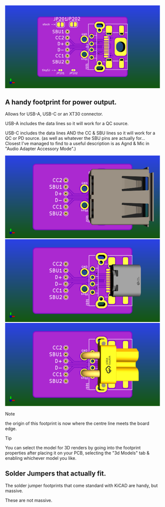 ![Empty footprint](tests.png)

## A handy footprint for power output.

Allows for USB-A, USB-C or an XT30 connector.

USB-A includes the data lines so it will work for a QC source.

USB-C includes the data lines AND the CC & SBU lines so it will work for a QC or PD source. (as well as whatever the SBU pins are actually for... Closest I've managed to find to a useful description is as Agnd & Mic in "Audio Adapter Accessory Mode".)

![With USB-A Installed](tests-USB-A.png)
![With USB-C Installed](tests-USB-C.png)
![With XT30 Installed](tests-XT30.png)

> [!NOTE]
> the origin of this footprint is now where the centre line meets the board edge.

> [!TIP]
> You can select the model for 3D renders by going into the footprint properties after placing it on your PCB, selecting the "3d Models" tab & enabling whichever model you like.

## Solder Jumpers that actually fit.

The solder jumper footprints that come standard with KiCAD are handy, but massive.

These are not massive.
